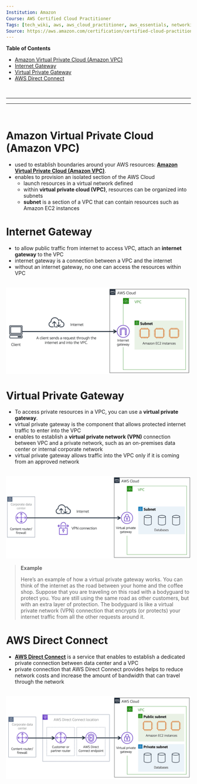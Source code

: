 ```yaml
---
Institution: Amazon
Course: AWS Certified Cloud Practitioner
Tags: [tech_wiki, aws, aws_cloud_practitioner, aws_essentials, networking, vpn, gateway]
Source: https://aws.amazon.com/certification/certified-cloud-practitioner/
---
```


**Table of Contents**
- [Amazon Virtual Private Cloud (Amazon VPC)](#amazon-virtual-private-cloud-amazon-vpc)
- [Internet Gateway](#internet-gateway)
- [Virtual Private Gateway](#virtual-private-gateway)
- [AWS Direct Connect](#aws-direct-connect)

<br>

---
---

<br>

# Amazon Virtual Private Cloud (Amazon VPC)

- used to establish boundaries around your AWS resources: [**Amazon Virtual Private Cloud (Amazon VPC)**](https://aws.amazon.com/vpc/).
- enables to provision an isolated section of the AWS Cloud
	- launch resources in a virtual network defined
	- within **virtual private cloud (VPC)**, resources can be organized into subnets
	- **subnet** is a section of a VPC that can contain resources such as Amazon EC2 instances

# Internet Gateway

- to allow public traffic from internet to access VPC, attach an **internet gateway** to the VPC
- internet gateway is a connection between a VPC and the internet
- without an internet gateway, no one can access the resources within VPC

<br>

<img src="../assets/pictures/internet-gateway.png" width=600>

<br>

# Virtual Private Gateway

- To access private resources in a VPC, you can use a **virtual private gateway**. 
- virtual private gateway is the component that allows protected internet traffic to enter into the VPC
- enables to establish a **virtual private network (VPN)** connection between VPC and a private network, such as an on-premises data center or internal corporate network
- virtual private gateway allows traffic into the VPC only if it is coming from an approved network

<br>

<img src="../assets/pictures/virtual-private-gateway.png" width=600>

<br>

> **Example**
>
> Here’s an example of how a virtual private gateway works. You can think of the internet as the road between your home and the coffee shop. Suppose that you are traveling on this road with a bodyguard to protect you. You are still using the same road as other customers, but with an extra layer of protection.
> The bodyguard is like a virtual private network (VPN) connection that encrypts (or protects) your internet traffic from all the other requests around it. 

# AWS Direct Connect

- [**AWS Direct Connect**](https://aws.amazon.com/directconnect/) is a service that enables to establish a dedicated private connection between data center and a VPC
- private connection that AWS Direct Connect provides helps to reduce network costs and increase the amount of bandwidth that can travel through the network

<br>

<img src="../assets/pictures/direct-connect.png" width=600>

<br>